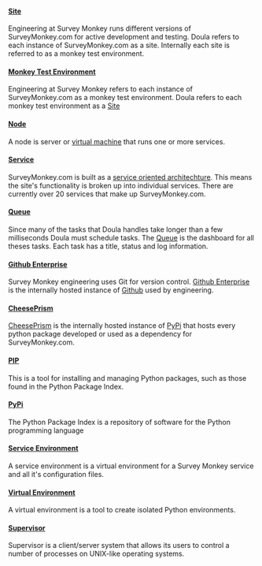 #### [Site](#site)

Engineering at Survey Monkey runs different versions of SurveyMonkey.com for active development and testing. Doula refers to each instance of SurveyMonkey.com as a site. Internally each site is referred to as a monkey test environment.

#### [Monkey Test Environment](#mt)

Engineering at Survey Monkey refers to each instance of SurveyMonkey.com as a monkey test environment. Doula refers to each monkey test environment as a [Site](#site)

#### [Node](#service)

A node is server or [virtual machine](http://en.wikipedia.org/wiki/Virtual_machine) that runs one or more services.

#### [Service](#service)

SurveyMonkey.com is built as a [service oriented architechture](http://en.wikipedia.org/wiki/Service-oriented_architecture). This means the site's functionality is broken up into individual services. There are currently over 20 services that make up SurveyMonkey.com.

#### [Queue](#queue)

Since many of the tasks that Doula handles take longer than a few milliseconds Doula must schedule tasks. The [Queue](http://doula.corp.surveymonkey.com/queue) is the dashboard for all theses tasks. Each task has a title, status and log information.

#### [Github Enterprise](#github)

Survey Monkey engineering uses Git for version control. [Github Enterprise](http://code.corp.surveymonkey.com/) is the internally hosted instance of [Github](http://github.com) used by engineering.

#### [CheesePrism](#cheeseprism)

[CheesePrism](http://yorick.corp.surveymonkey.com:9003/) is the internally hosted instance of [PyPi](http://pypi.python.org/pypi) that hosts every python package developed or used as a dependency for SurveyMonkey.com.

#### [PIP](#pip)

This is a tool for installing and managing Python packages, such as those found in the Python Package Index.

#### [PyPi](#pypi)

The Python Package Index is a repository of software for the Python programming language

#### [Service Environment](#se)

A service environment is a virtual environment for a Survey Monkey service and all it's configuration files.

#### [Virtual Environment](#ve)

A virtual environment is a tool to create isolated Python environments.

#### [Supervisor](#sup)

Supervisor is a client/server system that allows its users to control a number of processes on UNIX-like operating systems.
